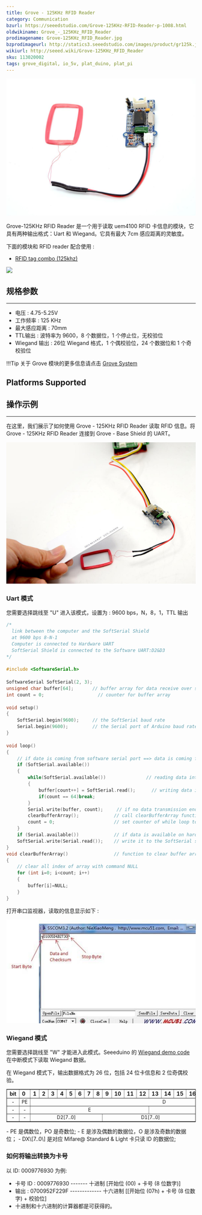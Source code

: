 ```yaml
---
title: Grove - 125KHz RFID Reader
category: Communication
bzurl: https://seeedstudio.com/Grove-125KHz-RFID-Reader-p-1008.html
oldwikiname: Grove_-_125KHz_RFID_Reader
prodimagename: Grove-125KHz_RFID_Reader.jpg
bzprodimageurl: http://statics3.seeedstudio.com/images/product/gr125k.jpg
wikiurl: http://seeed.wiki/Grove-125KHz_RFID_Reader
sku: 113020002
tags: grove_digital, io_5v, plat_duino, plat_pi
---
```


![](https://raw.githubusercontent.com/SeeedDocument/Grove-125KHz_RFID_Reader/master/img/Grove-125KHz_RFID_Reader.jpg)

Grove-125KHz RFID Reader 是一个用于读取 uem4100 RFID 卡信息的模块，它具有两种输出格式：Uart 和 Wiegand。它具有最大 7cm 感应距离的灵敏度。

下面的模块和 RFID reader 配合使用 :

-   [RFID tag combo (125khz)](https://item.taobao.com/item.htm?spm=a230r.1.14.15.20f4ea6G5RBQG&id=45673403608&ns=1&abbucket=1#detail)

[![](https://github.com/SeeedDocument/wiki_chinese/raw/master/docs/images/click_to_buy.PNG)](https://item.taobao.com/item.htm?spm=a230r.1.14.16.51654862Yh5Xft&id=45783832978&ns=1&abbucket=1#detail)

## 规格参数
--------------

-   电压 : 4.75-5.25V
-   工作频率 : 125 KHz
-   最大感应距离 : 70mm
-   TTL输出 : 波特率为 9600，8 个数据位，1 个停止位，无校验位
-   Wiegand 输出 : 26位 Wiegand 格式，1 个偶校验位，24 个数据位和 1 个奇校验位

!!!Tip
    关于 Grove 模块的更多信息请点击 [Grove System](http://seeed.wiki/Grove_System/)

Platforms Supported
-------------------

## 操作示例
-------------

在这里，我们展示了如何使用 Grove - 125KHz RFID Reader 读取 RFID 信息。将 Grove - 125KHz RFID Reader 连接到 Grove - Base Shield 的 UART。

![](https://raw.githubusercontent.com/SeeedDocument/Grove-125KHz_RFID_Reader/master/img/RFID_reader.jpg)

### Uart 模式

您需要选择跳线至 "U" 进入该模式，设置为 : 9600 bps，N，8，1，TTL 输出

```c
/*
  link between the computer and the SoftSerial Shield
  at 9600 bps 8-N-1
  Computer is connected to Hardware UART
  SoftSerial Shield is connected to the Software UART:D2&D3
*/
 
#include <SoftwareSerial.h>
 
SoftwareSerial SoftSerial(2, 3);
unsigned char buffer[64];       // buffer array for data receive over serial port
int count = 0;                    // counter for buffer array
 
void setup()
{
    SoftSerial.begin(9600);     // the SoftSerial baud rate
    Serial.begin(9600);         // the Serial port of Arduino baud rate.
}
 
void loop()
{
    // if date is coming from software serial port ==> data is coming from SoftSerial shield
    if (SoftSerial.available())              
    {
        while(SoftSerial.available())               // reading data into char array
        {
            buffer[count++] = SoftSerial.read();      // writing data into array
            if(count == 64)break;
        }
        Serial.write(buffer, count);     // if no data transmission ends, write buffer to hardware serial port
        clearBufferArray();             // call clearBufferArray function to clear the stored data from the array
        count = 0;                      // set counter of while loop to zero
    }
    if (Serial.available())             // if data is available on hardware serial port ==> data is coming from PC or notebook
    SoftSerial.write(Serial.read());    // write it to the SoftSerial shield
}
void clearBufferArray()                 // function to clear buffer array
{
    // clear all index of array with command NULL
    for (int i=0; i<count; i++)
    {
        buffer[i]=NULL;
    }                  
}
```

打开串口监视器，读取的信息显示如下 :

![](https://raw.githubusercontent.com/SeeedDocument/Grove-125KHz_RFID_Reader/master/img/Read_Data_.jpg)

### Wiegand 模式

您需要选择跳线至 "W" 才能进入此模式。Seeeduino 的 [Wiegand demo code](https://raw.githubusercontent.com/SeeedDocument/Grove-125KHz_RFID_Reader/master/res/RFID_Wiegand_INT.zip) 在中断模式下读取 Wiegand 数据。

在 Wiegand 模式下，输出数据格式为 26 位，包括 24 位卡信息和 2 位奇偶校验。

<table border="1">
<tr style="font-weight:bold">
<td width="20">
bit
</td>
<td width="20">
0
</td>
<td width="20">
1
</td>
<td width="20">
2
</td>
<td width="20">
3
</td>
<td width="20">
4
</td>
<td width="20">
5
</td>
<td width="20">
6
</td>
<td width="20">
7
</td>
<td width="20">
8
</td>
<td width="20">
9
</td>
<td width="20">
10
</td>
<td width="20">
11
</td>
<td width="20">
12
</td>
<td width="20">
13
</td>
<td width="20">
14
</td>
<td width="20">
15
</td>
<td width="20">
16
</td>
<td width="20">
17
</td>
<td width="20">
18
</td>
<td width="20">
19
</td>
<td width="20">
20
</td>
<td width="20">
21
</td>
<td width="20">
22
</td>
<td width="20">
23
</td>
<td width="20">
24
</td>
<td width="20">
25
</td>
</tr>
<tr style="font-size: 90%" align="center">
<td>
-
</td>
<td>
PE
</td>
<td colspan="24" rowspan="1">
D
</td>
<td>
P0
</td>
</tr>
<tr style="font-size: 90%" align="center">
<td>
-
</td>
<td>
-
</td>
<td colspan="12" rowspan="1">
E
</td>
<td colspan="12" rowspan="1">
0
</td>
<td>
-
</td>
</tr>
<tr style="font-size: 90%" align="center">
<td>
-
</td>
<td>
-
</td>
<td colspan="8" rowspan="1">
D2[7..0]
</td>
<td colspan="8" rowspan="1">
D1[7..0]
</td>
<td colspan="8" rowspan="1">
D0[7..0]
</td>
<td>
-
</td>
</tr>
</table>
-   PE 是偶数位，PO 是奇数位;
-   E 是涉及偶数的数据位，O 是涉及奇数的数据位；
-   DX\[7..0\] 是对应 Mifare@ Standard & Light 卡只读 ID 的数据位;

### 如何将输出转换为卡号

以 ID: 0009776930 为例:

-   卡号 ID : 0009776930 ------- 十进制 [开始位 (00) + 卡号 (8 位数字)]
-   输出 : 0700952F229F ------------- 十六进制 [[开始位 (07h) + 卡号 (8 位数字) + 校验位]
-   十进制和十六进制的计算器都是可获得的。

<!-- This Markdown file was created from http://www.seeedstudio.com/wiki/Grove_-_125KHz_RFID_Reader -->
